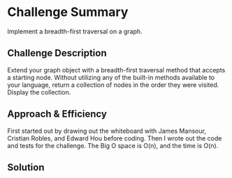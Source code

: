 # Challenge Summary
<!-- Short summary or background information -->
Implement a breadth-first traversal on a graph.

## Challenge Description
<!-- Description of the challenge -->
Extend your graph object with a breadth-first traversal method that accepts a starting node. Without utilizing any of the built-in methods available to your language, return a collection of nodes in the order they were visited. Display the collection.

## Approach & Efficiency
<!-- What approach did you take? Why? What is the Big O space/time for this approach? -->
First started out by drawing out the whiteboard with James Mansour, Cristian Robles, and Edward Hou before coding. Then I wrote out the code and tests for the challenge. The Big O space is O(n), and the time is O(n).

## Solution
<!-- Embedded whiteboard image -->